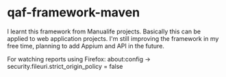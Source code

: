 # qaf-framework-maven
I learnt this framework from Manualife projects. Basically this can be applied to web application projects.
I'm still improving the framework in my free time, planning to add Appium and API in the future.

For watching reports using Firefox: about:config -> security.fileuri.strict_origin_policy = false
